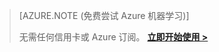 > [AZURE.NOTE (免费尝试 Azure 机器学习)]
> 
> 无需任何信用卡或 Azure 订阅。 <a href="https://studio.azureml.net/?selectAccess=true&o=2" target="_blank">**立即开始使用 >**</a>
> 
> 



<!--HONumber=Nov16_HO2-->


